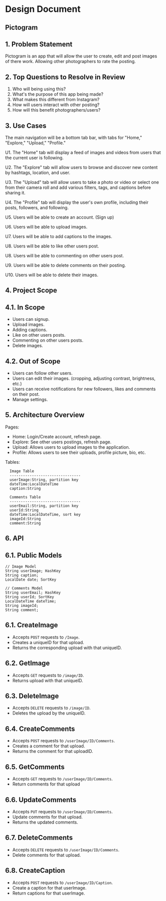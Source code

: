 # Design Document

## Pictogram

## 1. Problem Statement
Pictogram is an app that will allow the user to create, edit and post images of there work. Allowing other photographers to 
rate the posting. 

## 2. Top Questions to Resolve in Review
1. Who will being using this?
2. What's the purpose of this app being made?
3. What makes this different from Instagram?
4. How will users interact with other posting?
5. How will this benefit photographers/users?

## 3. Use Cases
The main navigation will be a bottom tab bar, with tabs for "Home," "Explore," "Upload," "Profile."

U1. The "Home" tab will display a feed of images and videos from users that the current user is following.

U2. The "Explore" tab will allow users to browse and discover new content by hashtags, location, and user.

U3. The "Upload" tab will allow users to take a photo or video or select one from their camera roll and add various filters, tags, and captions before sharing it.

U4. The "Profile" tab will display the user's own profile, including their posts, followers, and following.

U5. Users will be able to create an account. (Sign up)

U6. Users will be able to upload images.

U7. Users will be able to add captions to the images.

U8. Users will be able to like other users post.

U8. Users will be able to commenting on other users post.

U9. Users will be able to delete comments on their posting.

U10. Users will be able to delete their images.

## 4. Project Scope
## 4.1. In Scope
* Users can signup.
* Upload images.
* Adding captions.
* Like on other users posts.
* Commenting on other users posts.
* Delete images.

## 4.2. Out of Scope
* Users can follow other users.
* Users can edit their images. (cropping, adjusting contrast, brightness, etc.)
* Users can receive notifications for new followers, likes and comments on their post.
* Manage settings.

## 5. Architecture Overview
Pages:
* Home: Login/Create account, refresh page.
* Explore: See other users postings, refresh page.
* Upload: Allows users to upload images to the application.
* Profile: Allows users to see their uploads, profile picture, bio, etc.

Tables:
```
  Image Table
  --------------------------------
  userImage:String, partition key
  dateTime:LocalDateTime
  caption:String
```
```
  Comments Table
  --------------------------------
  userEmail:String, partition key 
  userId:String
  dateTime:LocalDateTime, sort key
  imageId:String
  comment:String
```
## 6. API
## 6.1. Public Models
```
// Image Model
String userImage; HashKey
String caption;
LocalDate date; SortKey
```
``` 
// Comments Model
String userEmail; HashKey
String userId; SortKey
LocalDateTime dateTime;
String imageId;
String comment;
```
## 6.1. CreateImage
* Accepts `POST` requests to `/Image`.
* Creates a uniqueID for that upload.
* Returns the corresponding upload with that uniqueID.
## 6.2. GetImage
* Accepts `GET` requests to `/image/ID`.
* Returns upload with that uniqueID.
## 6.3. DeleteImage
* Accepts `DELETE` requests to `/image/ID`.
* Deletes the upload by the uniqueID.
## 6.4. CreateComments
* Accepts `POST` requests to `/userImage/ID/Comments`.
* Creates a comment for that upload.
* Returns the comment for that uploadID.
## 6.5. GetComments
* Accepts `GET` requests to `/userImage/ID/Comments`.
* Return comments for that upload
## 6.6. UpdateComments
* Accepts `PUT` requests to `/userImage/ID/Comments`.
* Update comments for that upload.
* Returns the updated comments.
## 6.7. DeleteComments
* Accepts `DELETE` requests to `/userImage/ID/Comments`.
* Delete comments for that upload.
## 6.8. CreateCaption
* Accepts `POST` requests to `/userImage/ID/Caption`.
* Create a caption for that userImage.
* Return captions for that userImage.


